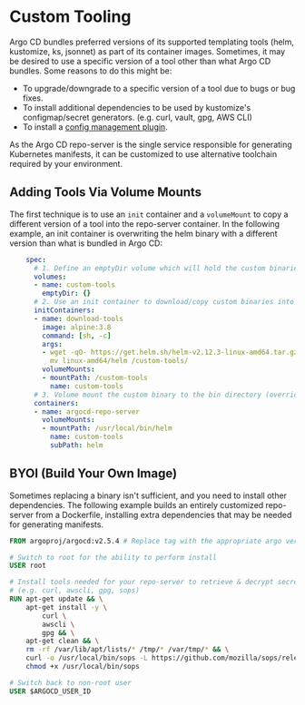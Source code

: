 # Custom Tooling

Argo CD bundles preferred versions of its supported templating tools (helm, kustomize, ks, jsonnet)
as part of its container images. Sometimes, it may be desired to use a specific version of a tool
other than what Argo CD bundles. Some reasons to do this might be:

* To upgrade/downgrade to a specific version of a tool due to bugs or bug fixes.
* To install additional dependencies to be used by kustomize's configmap/secret generators.
  (e.g. curl, vault, gpg, AWS CLI)
* To install a [config management plugin](config-management-plugins.md).

As the Argo CD repo-server is the single service responsible for generating Kubernetes manifests, it
can be customized to use alternative toolchain required by your environment.

## Adding Tools Via Volume Mounts

The first technique is to use an `init` container and a `volumeMount` to copy a different version of
a tool into the repo-server container. In the following example, an init container is overwriting
the helm binary with a different version than what is bundled in Argo CD:

```yaml
    spec:
      # 1. Define an emptyDir volume which will hold the custom binaries
      volumes:
      - name: custom-tools
        emptyDir: {}
      # 2. Use an init container to download/copy custom binaries into the emptyDir
      initContainers:
      - name: download-tools
        image: alpine:3.8
        command: [sh, -c]
        args:
        - wget -qO- https://get.helm.sh/helm-v2.12.3-linux-amd64.tar.gz | tar -xvzf - &&
          mv linux-amd64/helm /custom-tools/
        volumeMounts:
        - mountPath: /custom-tools
          name: custom-tools
      # 3. Volume mount the custom binary to the bin directory (overriding the existing version)
      containers:
      - name: argocd-repo-server
        volumeMounts:
        - mountPath: /usr/local/bin/helm
          name: custom-tools
          subPath: helm
```

## BYOI (Build Your Own Image)

Sometimes replacing a binary isn't sufficient, and you need to install other dependencies. The
following example builds an entirely customized repo-server from a Dockerfile, installing extra
dependencies that may be needed for generating manifests.

```Dockerfile
FROM argoproj/argocd:v2.5.4 # Replace tag with the appropriate argo version

# Switch to root for the ability to perform install
USER root

# Install tools needed for your repo-server to retrieve & decrypt secrets, render manifests 
# (e.g. curl, awscli, gpg, sops)
RUN apt-get update && \
    apt-get install -y \
        curl \
        awscli \
        gpg && \
    apt-get clean && \
    rm -rf /var/lib/apt/lists/* /tmp/* /var/tmp/* && \
    curl -o /usr/local/bin/sops -L https://github.com/mozilla/sops/releases/download/3.2.0/sops-3.2.0.linux && \
    chmod +x /usr/local/bin/sops

# Switch back to non-root user
USER $ARGOCD_USER_ID
```